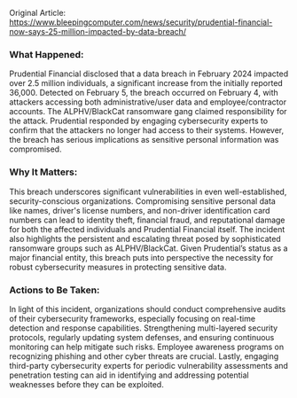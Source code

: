 Original Article: https://www.bleepingcomputer.com/news/security/prudential-financial-now-says-25-million-impacted-by-data-breach/

### What Happened:
Prudential Financial disclosed that a data breach in February 2024 impacted over 2.5 million individuals, a significant increase from the initially reported 36,000. Detected on February 5, the breach occurred on February 4, with attackers accessing both administrative/user data and employee/contractor accounts. The ALPHV/BlackCat ransomware gang claimed responsibility for the attack. Prudential responded by engaging cybersecurity experts to confirm that the attackers no longer had access to their systems. However, the breach has serious implications as sensitive personal information was compromised.

### Why It Matters:
This breach underscores significant vulnerabilities in even well-established, security-conscious organizations. Compromising sensitive personal data like names, driver's license numbers, and non-driver identification card numbers can lead to identity theft, financial fraud, and reputational damage for both the affected individuals and Prudential Financial itself. The incident also highlights the persistent and escalating threat posed by sophisticated ransomware groups such as ALPHV/BlackCat. Given Prudential’s status as a major financial entity, this breach puts into perspective the necessity for robust cybersecurity measures in protecting sensitive data.

### Actions to Be Taken:
In light of this incident, organizations should conduct comprehensive audits of their cybersecurity frameworks, especially focusing on real-time detection and response capabilities. Strengthening multi-layered security protocols, regularly updating system defenses, and ensuring continuous monitoring can help mitigate such risks. Employee awareness programs on recognizing phishing and other cyber threats are crucial. Lastly, engaging third-party cybersecurity experts for periodic vulnerability assessments and penetration testing can aid in identifying and addressing potential weaknesses before they can be exploited.